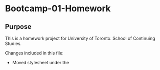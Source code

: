 # Bootcamp-01-Homework

## Purpose

This is a homework project for University of Toronto: School of Continuing Studies.

Changes included in this file:
  - Moved stylesheet under the <title> tag
  - Changed .header and .footer to <header> and <footer>
  - Added other appropriate tags
  - Restructured index.html and style.css
  - Added alt attributes to images
  - Added title
  - Changed .hero class to match image name
  - Fixed link by adding id
  - Added commentation

## Link
https://ericfrancey.github.io/Bootcamp-01-Homework/

## Screenshot
  ![Alt text](assets/images/ProjScreen.png?raw=true "Screenshot")

  
## Credits
All credits to Sal and the gang!
